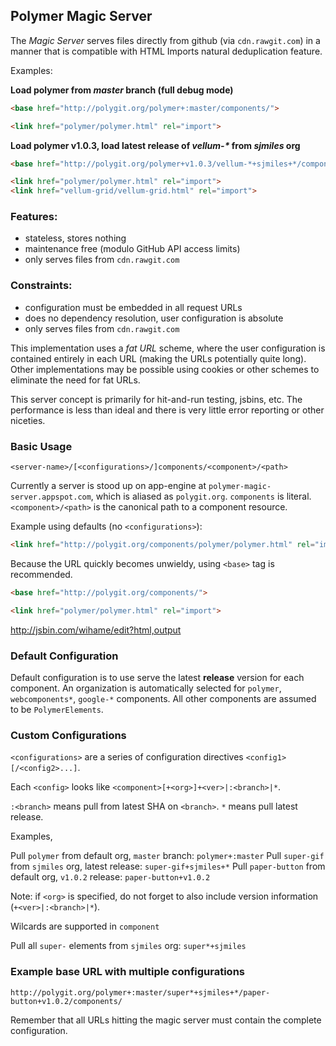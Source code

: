 ## Polymer Magic Server

The _Magic Server_ serves files directly from github (via `cdn.rawgit.com`) in a manner that is compatible with HTML Imports natural deduplication feature.

Examples:

**Load polymer from _master_ branch (full debug mode)**

```html
<base href="http://polygit.org/polymer+:master/components/">

<link href="polymer/polymer.html" rel="import">
```

**Load polymer v1.0.3, load latest release of _vellum-*_ from _sjmiles_ org**

```html
<base href="http://polygit.org/polymer+v1.0.3/vellum-*+sjmiles+*/components/">

<link href="polymer/polymer.html" rel="import">
<link href="vellum-grid/vellum-grid.html" rel="import">
```

### Features:
* stateless, stores nothing
* maintenance free (modulo GitHub API access limits)
* only serves files from `cdn.rawgit.com`

### Constraints:
* configuration must be embedded in all request URLs
* does no dependency resolution, user configuration is absolute
* only serves files from `cdn.rawgit.com`

This implementation uses a _fat URL_ scheme, where the user configuration is contained entirely in each URL (making the URLs potentially quite long). Other implementations may be possible using cookies or other schemes to eliminate the need for fat URLs.

This server concept is primarily for hit-and-run testing, jsbins, etc. The performance is less than ideal and there is very little error reporting or other niceties.

### Basic Usage

`<server-name>/[<configurations>/]components/<component>/<path>`

Currently a server is stood up on app-engine at `polymer-magic-server.appspot.com`, which is aliased as `polygit.org`. `components` is literal. `<component>/<path>` is the canonical path to a component resource.

Example using defaults (no `<configurations>`):

```html
<link href="http://polygit.org/components/polymer/polymer.html" rel="import">
```
Because the URL quickly becomes unwieldy, using `<base>` tag is recommended.

```html
<base href="http://polygit.org/components/">

<link href="polymer/polymer.html" rel="import">
```

http://jsbin.com/wihame/edit?html,output

### Default Configuration

Default configuration is to use serve the latest **release** version for each component. An organization is automatically selected for `polymer`, `webcomponents*`, `google-*` components. All other components are assumed to be `PolymerElements`.

### Custom Configurations

`<configurations>` are a series of configuration directives `<config1>[/<config2>...]`. 

Each `<config>` looks like `<component>[+<org>]+<ver>|:<branch>|*`.

`:<branch>` means pull from latest SHA on `<branch>`.
`*` means pull latest release.

Examples, 

Pull `polymer` from default org, `master` branch: `polymer+:master`
Pull `super-gif` from `sjmiles` org, latest release:  `super-gif+sjmiles+*` 
Pull `paper-button` from default org, `v1.0.2` release: `paper-button+v1.0.2`

Note: if `<org>` is specified, do not forget to also include version information (`+<ver>|:<branch>|*`).

Wilcards are supported in `component`

Pull all `super-` elements from `sjmiles` org: `super*+sjmiles`

### Example base URL with multiple configurations

`http://polygit.org/polymer+:master/super*+sjmiles+*/paper-button+v1.0.2/components/`

Remember that all URLs hitting the magic server must contain the complete configuration.
